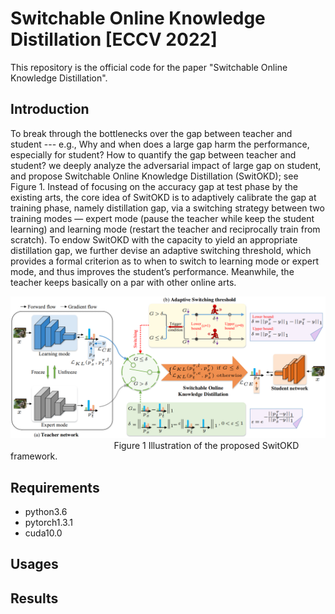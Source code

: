 # Switchable Online Knowledge Distillation [ECCV 2022]
This repository is the official code for the paper "Switchable Online Knowledge Distillation".

## Introduction
To break through the bottlenecks over the gap between teacher and student --- e.g., Why and when does a large gap harm the performance, especially for student? How to quantify the gap between teacher and student? we deeply analyze the adversarial impact
of large gap on student, and propose Switchable Online Knowledge Distillation (SwitOKD); see Figure 1. Instead of focusing on the accuracy gap at test phase by the existing arts, the core idea of SwitOKD is to adaptively calibrate the gap at training phase, namely distillation gap, via a switching strategy between two training modes — expert mode (pause the teacher while keep the student learning) and learning mode (restart the teacher and reciprocally train from scratch). To endow SwitOKD with the capacity to yield an appropriate distillation gap, we further devise an adaptive switching threshold, which provides a formal criterion as to when to switch to learning mode or expert mode, and thus improves the student’s performance. Meanwhile, the teacher keeps
basically on a par with other online arts.

![overview](https://github.com/hfutqian/SwitOKD/blob/main/images/overview.png)
&nbsp;&nbsp;&nbsp;&nbsp;&nbsp;&nbsp;&nbsp;&nbsp;&nbsp;&nbsp;&nbsp;&nbsp;&nbsp;&nbsp;&nbsp;&nbsp;&nbsp;&nbsp;&nbsp;&nbsp;&nbsp;&nbsp;&nbsp;&nbsp;&nbsp;&nbsp;&nbsp;&nbsp;&nbsp;&nbsp;&nbsp;&nbsp;&nbsp;&nbsp;&nbsp;&nbsp;&nbsp;&nbsp;&nbsp;&nbsp;&nbsp; Figure 1 Illustration of the proposed SwitOKD framework.


## Requirements
* python3.6
* pytorch1.3.1
* cuda10.0

## Usages




## Results
